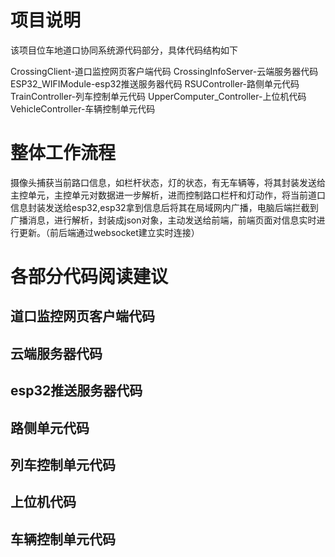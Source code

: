# 项目说明
该项目位车地道口协同系统源代码部分，具体代码结构如下

CrossingClient-道口监控网页客户端代码
CrossingInfoServer-云端服务器代码
ESP32_WIFIModule-esp32推送服务器代码
RSUController-路侧单元代码
TrainController-列车控制单元代码
UpperComputer_Controller-上位机代码
VehicleController-车辆控制单元代码

# 整体工作流程
摄像头捕获当前路口信息，如栏杆状态，灯的状态，有无车辆等，将其封装发送给主控单元，主控单元对数据进一步解析，进而控制路口栏杆和灯动作，将当前道口信息封装发送给esp32,esp32拿到信息后将其在局域网内广播，电脑后端拦截到广播消息，进行解析，封装成json对象，主动发送给前端，前端页面对信息实时进行更新。（前后端通过websocket建立实时连接）

# 各部分代码阅读建议

## 道口监控网页客户端代码
## 云端服务器代码
## esp32推送服务器代码
## 路侧单元代码
## 列车控制单元代码
## 上位机代码
## 车辆控制单元代码

